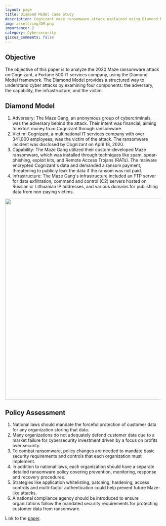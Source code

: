 ```yaml
---
layout: page
title: Diamond Model Case Study
description: Cognizant maze ransomware attack explained using Diamond Model
img: assets/img/DM.png
importance: 2
category: Cybersecurity
giscus_comments: false
---
```


## Objective

The objective of this paper is to analyze the 2020 Maze ransomware attack on Cognizant, a Fortune 500 IT services company, using the Diamond Model framework. The Diamond Model provides a structured way to understand cyber attacks by examining four components: the adversary, the capability, the infrastructure, and the victim.

## Diamond Model

1. Adversary: The Maze Gang, an anonymous group of cybercriminals, was the adversary behind the attack. Their intent was financial, aiming to extort money from Cognizant through ransomware.
2. Victim: Cognizant, a multinational IT services company with over 341,000 employees, was the victim of the attack. The ransomware incident was disclosed by Cognizant on April 18, 2020.
3. Capability: The Maze Gang utilized their custom-developed Maze ransomware, which was installed through techniques like spam, spear-phishing, exploit kits, and Remote Access Trojans (RATs). The malware encrypted Cognizant's data and demanded a ransom payment, threatening to publicly leak the data if the ransom was not paid.
4. Infrastructure: The Maze Gang's infrastructure included an FTP server for data exfiltration, command and control (C2) servers hosted on Russian or Lithuanian IP addresses, and various domains for publishing data from non-paying victims.

<img src="../../assets/img/Diamond_Model.png" width="550em" height="650em">

## Policy Assessment

1. National laws should mandate the forceful protection of customer data for any organization storing that data.
2. Many organizations do not adequately defend customer data due to a market failure for cybersecurity investment driven by a focus on profits over security.
3. To combat ransomware, policy changes are needed to mandate basic security requirements and controls that each organization must implement.
4. In addition to national laws, each organization should have a separate detailed ransomware policy covering prevention, monitoring, response and recovery procedures.
5. Strategies like application whitelisting, patching, hardening, access controls and multi-factor authentication could help prevent future Maze-like attacks.
6. A national compliance agency should be introduced to ensure organizations follow the mandated security requirements for protecting customer data from ransomware.

Link to the [paper](https://sidmad1711.github.io/assets/pdf/InfoSec_Policies_Diamond_model_paper.pdf).